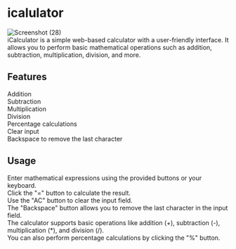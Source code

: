 # icalulator
![Screenshot (28)](https://github.com/Dheerajk99/icalulator/assets/104593008/43c51a11-89ef-4ac6-abd5-fd2ffdd8c045)
<br>
iCalculator is a simple web-based calculator with a user-friendly interface. It allows you to perform basic mathematical operations such as addition, subtraction, multiplication, division, and more.

## Features
Addition
<br>
Subtraction
<br>
Multiplication
<br>
Division
<br>
Percentage calculations
<br>
Clear input
<br>
Backspace to remove the last character

## Usage
Enter mathematical expressions using the provided buttons or your keyboard.
<br>
Click the "=" button to calculate the result.
<br>
Use the "AC" button to clear the input field.
<br>
The "Backspace" button allows you to remove the last character in the input field.
<br>
The calculator supports basic operations like addition (+), subtraction (-), multiplication (*), and division (/).
<br>
You can also perform percentage calculations by clicking the "%" button.
